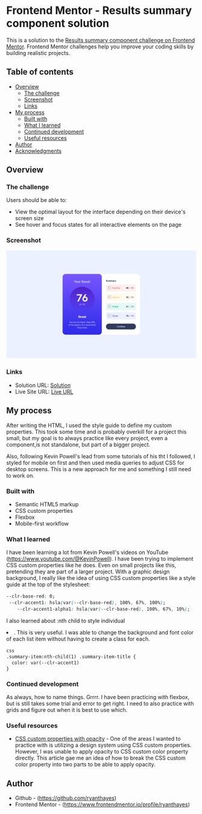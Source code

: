 # Frontend Mentor - Results summary component solution

This is a solution to the [Results summary component challenge on Frontend Mentor](https://www.frontendmentor.io/challenges/results-summary-component-CE_K6s0maV). Frontend Mentor challenges help you improve your coding skills by building realistic projects. 

## Table of contents

- [Overview](#overview)
  - [The challenge](#the-challenge)
  - [Screenshot](#screenshot)
  - [Links](#links)
- [My process](#my-process)
  - [Built with](#built-with)
  - [What I learned](#what-i-learned)
  - [Continued development](#continued-development)
  - [Useful resources](#useful-resources)
- [Author](#author)
- [Acknowledgments](#acknowledgments)

## Overview

### The challenge

Users should be able to:

- View the optimal layout for the interface depending on their device's screen size
- See hover and focus states for all interactive elements on the page

### Screenshot

![](./screenshot.png)

### Links

- Solution URL: [Solution](https://github.com/ryanthayes/fem-results-summary-component)
- Live Site URL: [Live URL](https://ryanthayes.github.io/fem-results-summary-component)

## My process

After writing the HTML, I used the style guide to define my custom properties. This took some time and is probably overkill for a project this small, but my goal is to always practice like every project, even a component,is not standalone, but part of a bigger project. 

Also, following Kevin Powell's lead from some tutorials of his tht I followed, I styled for mobile on first and then used media queries to adjust CSS for desktop screens. This is a new approach for me and something I still need to work on.

### Built with

- Semantic HTML5 markup
- CSS custom properties
- Flexbox
- Mobile-first workflow

### What I learned

I have been learning a lot from Kevin Powell's videos on YouTube (https://www.youtube.com/@KevinPowell). I have been trying to implement CSS custom properties like he does. Even on small projects like this, pretending they are part of a larger project. With a graphic design background, I really like the idea of using CSS custom properties like a style guide at the top of the stylesheet:

```css
--clr-base-red: 0;
 --clr-accent1: hsla(var(--clr-base-red), 100%, 67%, 100%);
    --clr-accent1-alpha1: hsla(var(--clr-base-red), 100%, 67%, 10%);
```

I also learned about :nth child to style individual <li>. This is very useful. I was able to change the background and font color of each list item without having to create a class for each.

```
css
.summary-item:nth-child(1) .summary-item-title {
  color: var(--clr-accent1)
}
```

### Continued development

As always, how to name things. Grrrr. I have been practicing with flexbox, but is still takes some trial and error to get right. I need to also practice with grids and figure out when it is best to use which.

### Useful resources

- [CSS custom properties with opacity](https://elad.medium.com/why-css-hsl-colors-are-better-83b1e0b6eead) - One of the areas I wanted to practice with is utilizing a design system using CSS custom properties. However, I was unable to apply opacity to CSS custom color property directly. This article gae me an idea of how to break the CSS custom color property into two parts to be able to apply opacity.

## Author

- Github - (https://github.com/ryanthayes)
- Frontend Mentor - (https://www.frontendmentor.io/profile/ryanthayes)